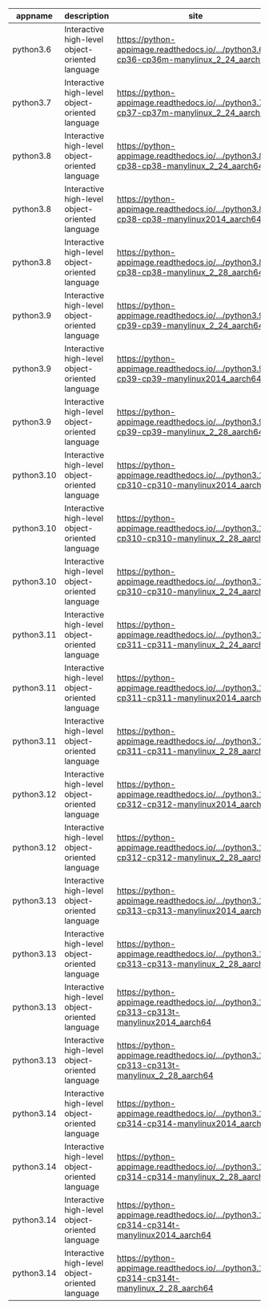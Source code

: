| appname | description | site | download | version |
| ------- | ----------- | ---- | -------- | ------- |
| python3.6 | Interactive high-level object-oriented language | https://python-appimage.readthedocs.io/.../python3.6-cp36-cp36m-manylinux_2_24_aarch64 | https://github.com/niess/python-appimage/releases/download/python3.6/python3.6.15-cp36-cp36m-manylinux_2_24_aarch64.AppImage | 3.6.15 |
| python3.7 | Interactive high-level object-oriented language | https://python-appimage.readthedocs.io/.../python3.7-cp37-cp37m-manylinux_2_24_aarch64 | https://github.com/niess/python-appimage/releases/download/python3.7/python3.7.16-cp37-cp37m-manylinux_2_24_aarch64.AppImage | 3.7.16 |
| python3.8 | Interactive high-level object-oriented language | https://python-appimage.readthedocs.io/.../python3.8-cp38-cp38-manylinux_2_24_aarch64 | https://github.com/niess/python-appimage/releases/download/python3.8/python3.8.16-cp38-cp38-manylinux_2_24_aarch64.AppImage | 3.8.20 |
| python3.8 | Interactive high-level object-oriented language | https://python-appimage.readthedocs.io/.../python3.8-cp38-cp38-manylinux2014_aarch64 | https://github.com/niess/python-appimage/releases/download/python3.8/python3.8.20-cp38-cp38-manylinux2014_aarch64.AppImage | 3.8.20 |
| python3.8 | Interactive high-level object-oriented language | https://python-appimage.readthedocs.io/.../python3.8-cp38-cp38-manylinux_2_28_aarch64 | https://github.com/niess/python-appimage/releases/download/python3.8/python3.8.20-cp38-cp38-manylinux_2_28_aarch64.AppImage | 3.8.20 |
| python3.9 | Interactive high-level object-oriented language | https://python-appimage.readthedocs.io/.../python3.9-cp39-cp39-manylinux_2_24_aarch64 | https://github.com/niess/python-appimage/releases/download/python3.9/python3.9.16-cp39-cp39-manylinux_2_24_aarch64.AppImage | 3.9.23 |
| python3.9 | Interactive high-level object-oriented language | https://python-appimage.readthedocs.io/.../python3.9-cp39-cp39-manylinux2014_aarch64 | https://github.com/niess/python-appimage/releases/download/python3.9/python3.9.23-cp39-cp39-manylinux2014_aarch64.AppImage | 3.9.23 |
| python3.9 | Interactive high-level object-oriented language | https://python-appimage.readthedocs.io/.../python3.9-cp39-cp39-manylinux_2_28_aarch64 | https://github.com/niess/python-appimage/releases/download/python3.9/python3.9.23-cp39-cp39-manylinux_2_28_aarch64.AppImage | 3.9.23 |
| python3.10 | Interactive high-level object-oriented language | https://python-appimage.readthedocs.io/.../python3.10-cp310-cp310-manylinux2014_aarch64 | https://github.com/niess/python-appimage/releases/download/python3.10/python3.10.18-cp310-cp310-manylinux2014_aarch64.AppImage | 3.10.9 |
| python3.10 | Interactive high-level object-oriented language | https://python-appimage.readthedocs.io/.../python3.10-cp310-cp310-manylinux_2_28_aarch64 | https://github.com/niess/python-appimage/releases/download/python3.10/python3.10.18-cp310-cp310-manylinux_2_28_aarch64.AppImage | 3.10.9 |
| python3.10 | Interactive high-level object-oriented language | https://python-appimage.readthedocs.io/.../python3.10-cp310-cp310-manylinux_2_24_aarch64 | https://github.com/niess/python-appimage/releases/download/python3.10/python3.10.9-cp310-cp310-manylinux_2_24_aarch64.AppImage | 3.10.9 |
| python3.11 | Interactive high-level object-oriented language | https://python-appimage.readthedocs.io/.../python3.11-cp311-cp311-manylinux_2_24_aarch64 | https://github.com/niess/python-appimage/releases/download/python3.11/python3.11.1-cp311-cp311-manylinux_2_24_aarch64.AppImage | 3.11.13 |
| python3.11 | Interactive high-level object-oriented language | https://python-appimage.readthedocs.io/.../python3.11-cp311-cp311-manylinux2014_aarch64 | https://github.com/niess/python-appimage/releases/download/python3.11/python3.11.13-cp311-cp311-manylinux2014_aarch64.AppImage | 3.11.13 |
| python3.11 | Interactive high-level object-oriented language | https://python-appimage.readthedocs.io/.../python3.11-cp311-cp311-manylinux_2_28_aarch64 | https://github.com/niess/python-appimage/releases/download/python3.11/python3.11.13-cp311-cp311-manylinux_2_28_aarch64.AppImage | 3.11.13 |
| python3.12 | Interactive high-level object-oriented language | https://python-appimage.readthedocs.io/.../python3.12-cp312-cp312-manylinux2014_aarch64 | https://github.com/niess/python-appimage/releases/download/python3.12/python3.12.11-cp312-cp312-manylinux2014_aarch64.AppImage | 3.12.11 |
| python3.12 | Interactive high-level object-oriented language | https://python-appimage.readthedocs.io/.../python3.12-cp312-cp312-manylinux_2_28_aarch64 | https://github.com/niess/python-appimage/releases/download/python3.12/python3.12.11-cp312-cp312-manylinux_2_28_aarch64.AppImage | 3.12.11 |
| python3.13 | Interactive high-level object-oriented language | https://python-appimage.readthedocs.io/.../python3.13-cp313-cp313-manylinux2014_aarch64 | https://github.com/niess/python-appimage/releases/download/python3.13/python3.13.5-cp313-cp313-manylinux2014_aarch64.AppImage | 3.13.5 |
| python3.13 | Interactive high-level object-oriented language | https://python-appimage.readthedocs.io/.../python3.13-cp313-cp313-manylinux_2_28_aarch64 | https://github.com/niess/python-appimage/releases/download/python3.13/python3.13.5-cp313-cp313-manylinux_2_28_aarch64.AppImage | 3.13.5 |
| python3.13 | Interactive high-level object-oriented language | https://python-appimage.readthedocs.io/.../python3.13-cp313-cp313t-manylinux2014_aarch64 | https://github.com/niess/python-appimage/releases/download/python3.13/python3.13.5-cp313-cp313t-manylinux2014_aarch64.AppImage | 3.13.5 |
| python3.13 | Interactive high-level object-oriented language | https://python-appimage.readthedocs.io/.../python3.13-cp313-cp313t-manylinux_2_28_aarch64 | https://github.com/niess/python-appimage/releases/download/python3.13/python3.13.5-cp313-cp313t-manylinux_2_28_aarch64.AppImage | 3.13.5 |
| python3.14 | Interactive high-level object-oriented language | https://python-appimage.readthedocs.io/.../python3.14-cp314-cp314-manylinux2014_aarch64 | https://github.com/niess/python-appimage/releases/download/python3.14/python3.14.0rc1-cp314-cp314-manylinux2014_aarch64.AppImage | 3.14.0rc1 |
| python3.14 | Interactive high-level object-oriented language | https://python-appimage.readthedocs.io/.../python3.14-cp314-cp314-manylinux_2_28_aarch64 | https://github.com/niess/python-appimage/releases/download/python3.14/python3.14.0rc1-cp314-cp314-manylinux_2_28_aarch64.AppImage | 3.14.0rc1 |
| python3.14 | Interactive high-level object-oriented language | https://python-appimage.readthedocs.io/.../python3.14-cp314-cp314t-manylinux2014_aarch64 | https://github.com/niess/python-appimage/releases/download/python3.14/python3.14.0rc1-cp314-cp314t-manylinux2014_aarch64.AppImage | 3.14.0rc1 |
| python3.14 | Interactive high-level object-oriented language | https://python-appimage.readthedocs.io/.../python3.14-cp314-cp314t-manylinux_2_28_aarch64 | https://github.com/niess/python-appimage/releases/download/python3.14/python3.14.0rc1-cp314-cp314t-manylinux_2_28_aarch64.AppImage | 3.14.0rc1 |
